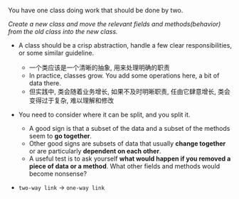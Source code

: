 You have one class doing work that should be done by two.

*Create a new class and move the relevant fields and methods(behavior) from the old class into the new class.*

+ A class should be a crisp abstraction, handle a few clear responsibilities, or some similar guideline.
    + 一个类应该是一个清晰的抽象, 用来处理明确的职责
    + In practice, classes grow. You add some operations here, a bit of data there.
    + 但实践中, 类会随着业务增长, 如果不及时明晰职责, 任由它肆意增长, 类会变得过于复杂, 难以理解和修改

+ You need to consider where it can be split, and you split it.
    + A good sign is that a subset of the data and a subset of the methods seem to **go together**.
    + Other good signs are subsets of data that usually **change together** or are particularly **dependent on each other**.
    + A useful test is to ask yourself **what would happen if you removed a piece of data or a method**. What other fields and methods would become nonsense?

+ `two-way link` -> `one-way link`
